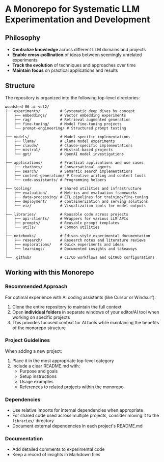 # A Monorepo for Systematic LLM Experimentation and Development

## Philosophy

- **Centralize knowledge** across different LLM domains and projects
- **Enable cross-pollination** of ideas between seemingly unrelated experiments
- **Track the evolution** of techniques and approaches over time
- **Maintain focus** on practical applications and results

## Structure

The repository is organized into the following top-level directories:

```
woodshed-06-ai-vol2/
├── experiments/         # Systematic deep dives by concept
│   ├── embeddings/      # Vector embedding experiments
│   ├── rag/             # Retrieval augmented generation
│   ├── fine-tuning/     # Model fine-tuning projects
│   └── prompt-engineering/ # Structured prompt testing
│
├── models/              # Model-specific implementations
│   ├── llama/           # Llama model experiments
│   ├── claude/          # Claude-specific implementations
│   ├── mistral/         # Mistral-based projects
│   └── gpt/             # OpenAI model investigations
│
├── applications/        # Practical applications and use cases
│   ├── chatbots/        # Conversational agents
│   ├── search/          # Semantic search implementations
│   ├── content-generation/ # Creative writing and content tools
│   └── code-assistants/ # Programming helpers
│
├── tooling/             # Shared utilities and infrastructure
│   ├── evaluation/      # Metrics and evaluation frameworks
│   ├── data-processing/ # ETL pipelines for training/fine-tuning
│   ├── deployment/      # Containerization and serving solutions
│   └── viz/             # Visualization tools for model outputs
│
├── libraries/           # Reusable code across projects
│   ├── api-clients/     # Wrappers for various LLM APIs
│   ├── prompts/         # Reusable prompt templates
│   └── utils/           # Common utilities
│
├── notebooks/           # Edison-style experimental documentation
│   ├── research/        # Research notes and literature reviews
│   ├── explorations/    # Quick experiments and ideas
│   └── learnings/       # Documented insights and takeaways
│
└── .github/             # CI/CD workflows and GitHub configurations
```

## Working with this Monorepo

### Recommended Approach

For optimal experience with AI coding assistants (like Cursor or Windsurf):

1. Clone the entire repository to maintain the full context
2. Open **individual folders** in separate windows of your editor/AI tool when working on specific projects
3. This provides focused context for AI tools while maintaining the benefits of the monorepo structure

### Project Guidelines

When adding a new project:

1. Place it in the most appropriate top-level category
2. Include a clear README.md with:
   - Purpose and goals
   - Setup instructions
   - Usage examples
   - References to related projects within the monorepo

### Dependencies

- Use relative imports for internal dependencies when appropriate
- For shared code used across multiple projects, consider moving it to the `libraries/` directory
- Document external dependencies in each project's README.md

### Documentation

- Add detailed comments to experimental code
- Keep a record of insights in Markdown files
